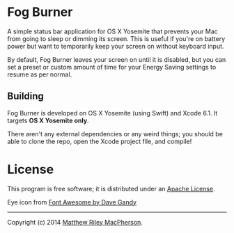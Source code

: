# Fog Burner

A simple status bar application for OS X Yosemite that prevents your Mac from
going to sleep or dimming its screen. This is useful if you're on battery
power but want to temporarily keep your screen on without keyboard input.

By default, Fog Burner leaves your screen on until it is disabled, but you can
set a preset or custom amount of time for your Energy Saving settings to resume
as per normal.

## Building

Fog Burner is developed on OS X Yosemite (using Swift) and Xcode 6.1.
It targets **OS X Yosemite only**.

There aren't any external dependencies or any weird things; you should be able
to clone the repo, open the Xcode project file, and compile!

# License

This program is free software; it is distributed under an
[Apache License](https://github.com/tofumatt/FogBurner/blob/master/LICENSE).

Eye icon from [Font Awesome by Dave Gandy](http://fontawesome.io/)

---

Copyright (c) 2014 [Matthew Riley MacPherson](http://tofumatt.com).
